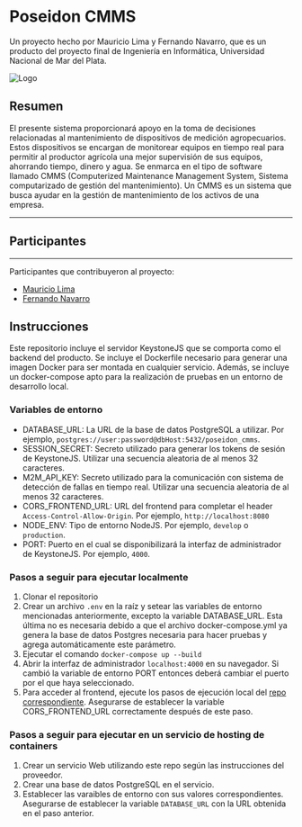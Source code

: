 # Poseidon CMMS
Un proyecto hecho por Mauricio Lima y Fernando Navarro, que es un producto del proyecto final de Ingeniería en Informática, Universidad Nacional de Mar del Plata.

![Logo](https://i.ibb.co/cNmHj0P/logo256.png)

## Resumen

El presente sistema proporcionará apoyo en la toma de decisiones relacionadas al mantenimiento de dispositivos de medición agropecuarios. Estos dispositivos se encargan de monitorear equipos en tiempo real para permitir al productor agrícola una mejor supervisión de sus equipos, ahorrando tiempo, dinero y agua. 
Se enmarca en el tipo de software llamado CMMS (Computerized Maintenance Management System, Sistema computarizado de gestión del mantenimiento). Un CMMS es un sistema que busca ayudar en la gestión de mantenimiento de los activos de una empresa. 

***

## Participantes
***
Participantes que contribuyeron al proyecto:
* [Mauricio Lima](https://github.com/NavarroFer) 
* [Fernando Navarro](https://github.com/mau-lima)


## Instrucciones

Este repositorio incluye el servidor KeystoneJS que se comporta como el backend del producto. Se incluye el Dockerfile necesario para generar una imagen Docker para ser montada en cualquier servicio. Además, se incluye un docker-compose apto para la realización de pruebas en un entorno de desarrollo local.

### Variables de entorno

- DATABASE_URL: La URL de la base de datos PostgreSQL a utilizar. Por ejemplo, `postgres://user:password@dbHost:5432/poseidon_cmms`.
- SESSION_SECRET: Secreto utilizado para generar los tokens de sesión de KeystoneJS. Utilizar una secuencia aleatoria de al menos 32 caracteres.
- M2M_API_KEY: Secreto utilizado para la comunicación con sistema de detección de fallas en tiempo real. Utilizar una secuencia aleatoria de al menos 32 caracteres.
- CORS_FRONTEND_URL: URL del frontend para completar el header `Access-Control-Allow-Origin`. Por ejemplo, `http://localhost:8080`
- NODE_ENV: Tipo de entorno NodeJS. Por ejemplo, `develop` o `production`.
- PORT: Puerto en el cual se disponibilizará la interfaz de administrador de KeystoneJS. Por ejemplo, `4000`.

### Pasos a seguir para ejecutar localmente

1. Clonar el repositorio
2. Crear un archivo `.env` en la raíz y setear las variables de entorno mencionadas anteriormente, excepto la variable DATABASE_URL. Esta última no es necesaria debido a que el archivo docker-compose.yml ya genera la base de datos Postgres necesaria para hacer pruebas y agrega automáticamente este parámetro.
3. Ejecutar el comando `docker-compose up --build`
4. Abrir la interfaz de administrador `localhost:4000` en su navegador. Si cambió la variable de entorno PORT entonces deberá cambiar el puerto por el que haya seleccionado.
5. Para acceder al frontend, ejecute los pasos de ejecución local del [repo correspondiente](https://github.com/Poseidon-CMMS/poseidon-cmms-app). Asegurarse de establecer la variable CORS_FRONTEND_URL correctamente después de este paso.

### Pasos a seguir para ejecutar en un servicio de hosting de containers

1. Crear un servicio Web utilizando este repo según las instrucciones del proveedor.
2. Crear una base de datos PostgreSQL en el servicio.
3. Establecer las varaibles de entorno con sus valores correspondientes. Asegurarse de establecer la variable `DATABASE_URL` con la URL obtenida en el paso anterior.
